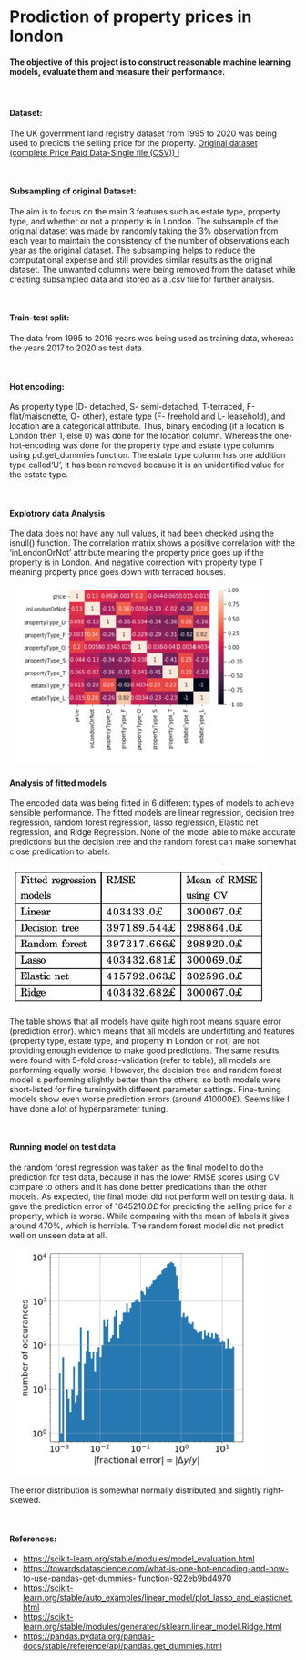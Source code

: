 # Prodiction of property prices in london


#### The objective of this project is to construct reasonable machine learning models, evaluate them and measure their performance. 

<br/>

#### Dataset:
 
The UK government land registry dataset from 1995 to 2020 was being used to predicts the selling price for the property. [Original dataset (complete Price Paid Data-Single file (CSV)) !](https://www.gov.uk/government/statistical-data-sets/price-paid-data-downloads)

<br/>

#### Subsampling of original Dataset:
The aim is to focus on the main 3 features such as estate type, property type, and whether or not a property is in London. The subsample of the original dataset was made by randomly taking the 3% observation from each year to maintain the consistency of the number of observations each year as the original dataset. The subsampling helps to reduce the computational expense and still provides similar results as the original dataset. The unwanted columns were being removed from the dataset while creating subsampled data and stored as a .csv file for further analysis.

<br/>

#### Train-test split:
The data from 1995 to 2016 years was being used as training data, whereas the years 2017 to 2020 as test data. 

<br/>

#### Hot encoding:
As property type (D- detached, S- semi-detached, T-terraced, F-flat/maisonette, O- other), estate type (F- freehold and L- leasehold), and location are a categorical attribute. Thus, binary encoding (if a location is London then 1, else 0) was done for the location column. Whereas the one-hot-encoding was done for the property type and estate type columns using pd.get_dummies function. The estate type column has one addition type called‘U’, it has been removed because it is an unidentified value for the estate type. 

<br/>

#### Explotrory data Analysis
The data does not have any null values, it had been checked using the isnull() function. The correlation matrix shows a positive correlation with the ‘inLondonOrNot’ attribute meaning the property price goes up if the property is in London. And negative correction with property type T meaning property price goes down with terraced houses.


<img src="images/corrlation_matrix.png" width="450"/>



<br/>

#### Analysis of fitted models

The encoded data was being fitted in 6 different types of models to achieve sensible performance. The fitted models are linear regression, decision tree regression, random forest regression, lasso regression, Elastic net regression, and Ridge Regression. None of the model able to make accurate predictions but the decision tree and the random forest can make somewhat close predication to labels. 

<img src="images/model_RMSE.png" width="450"/>



The table shows that all models have quite high root means square error (prediction error). which means that all models are underfitting and features (property type, estate type, and property in London or not) are not providing enough evidence to make good predictions. The same results were found with 5-fold cross-validation (refer to table), all models are performing equally worse. However, the decision tree and random forest model is performing slightly better than the others, so both models were short-listed for fine turningwith different parameter settings. Fine-tuning models show even worse prediction errors (around 410000£). Seems like I have done a lot of hyperparameter tuning. 


<br/>

#### Running model on test data

the random forest regression was taken as the final model to do the prediction for test data, because it has the lower RMSE scores using CV compare to others and it has done better predications than the other models. As expected, the final model did not perform well on testing data. It gave the prediction error of 1645210.0£ for predicting the selling price for a property, which is worse. While comparing with the mean of labels it gives around 470%, which is horrible. The random forest model did not predict well on unseen data at all. 

<img src="images/Error_distribution.png" width="450"/>


The error distribution is somewhat normally distributed and slightly right-skewed.

<br/>

#### References: 

* https://scikit-learn.org/stable/modules/model_evaluation.html
* https://towardsdatascience.com/what-is-one-hot-encoding-and-how-to-use-pandas-get-dummies-
  function-922eb9bd4970
* https://scikit-learn.org/stable/auto_examples/linear_model/plot_lasso_and_elasticnet.html
* https://scikit-learn.org/stable/modules/generated/sklearn.linear_model.Ridge.html
* https://pandas.pydata.org/pandas-docs/stable/reference/api/pandas.get_dummies.html


<br/><br/><br/>

